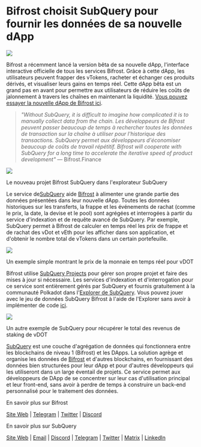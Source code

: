 # Bifrost choisit SubQuery pour fournir les données de sa nouvelle dApp

![](https://miro.medium.com/max/1400/0*nqNosmn0y7FHOI42)

Bifrost a récemment lancé la version bêta de sa nouvelle dApp, l'interface interactive officielle de tous les services Bifrost. Grâce à cette dApp, les utilisateurs peuvent frapper des vTokens, racheter et échanger ces produits dérivés, et visualiser leurs gains en temps réel. Cette dApp bêta est un grand pas en avant pour permettre aux utilisateurs de réduire les coûts de jalonnement à travers les chaînes en maintenant la liquidité. [Vous pouvez essayer la nouvelle dApp de Bifrost ici](https://apps.bifrost.finance/).

> _"Without SubQuery, it is difficult to imagine how complicated it is to manually collect data from the chain. Les développeurs de Bifrost peuvent passer beaucoup de temps à rechercher toutes les données de transaction sur la chaîne à utiliser pour l'historique des transactions. SubQuery permet aux développeurs d'économiser beaucoup de coûts de travail répétitif. Bifrost will cooperate with SubQuery for a long time to accelerate the iterative speed of product development"_ — Bifrost.Finance

![](https://miro.medium.com/max/1400/0*_JK-h0rjef6rk1ot)

Le nouveau projet Bifrost SubQuery dans l'explorateur SubQuery

Le service de[SubQuery](https://subquery.network/) aide [Bifrost](https://bifrost.finance/) à alimenter une grande partie des données présentées dans leur nouvelle dApp. Toutes les données historiques sur les transferts, la frappe et les événements de rachat (comme le prix, la date, la devise et le pool) sont agrégées et interrogées à partir du service d'indexation et de requête avancé de SubQuery. Par exemple, SubQuery permet à Bifrost de calculer en temps réel les prix de frappe et de rachat des vDot et vEth pour les afficher dans son application, et d'obtenir le nombre total de vTokens dans un certain portefeuille.

![](https://miro.medium.com/max/1400/0*WIxvwcgPIHzCf0E3)

Un exemple simple montrant le prix de la monnaie en temps réel pour vDOT

Bifrost utilise [SubQuery Projects](https://project.subquery.network/) pour gérer son propre projet et faire des mises à jour si nécessaire. Les services d'indexation et d'interrogation pour ce service sont entièrement gérés par SubQuery et fournis gratuitement à la communauté Polkadot dans l'[Explorer de SubQuery](https://explorer.subquery.network/). Vous pouvez jouer avec le jeu de données SubQuery Bifrost à l'aide de l'Explorer sans avoir à implémenter de code [ici](https://explorer.subquery.network/subquery/bifrost-finance/subql).

![](https://miro.medium.com/max/1400/0*J9Rao6oyFMxVNWzZ)

Un autre exemple de SubQuery pour récupérer le total des revenus de staking de vDOT

[SubQuery](https://subquery.network/) est une couche d'agrégation de données qui fonctionnera entre les blockchains de niveau 1 (Bifrost) et les DApps. La solution agrège et organise les données de [Bifrost](https://bifrost.finance/) et d'autres blockchains, en fournissant des données bien structurées pour leur dApp et pour d'autres développeurs qui les utiliseront dans un large éventail de projets. Ce service permet aux développeurs de DApp de se concentrer sur leur cas d'utilisation principal et leur front-end, sans avoir à perdre de temps à construire un back-end personnalisé pour le traitement des données.

En savoir plus sur Bifrost

[Site Web](https://bifrost.finance/) | [Telegram](https://t.me/bifrost_finance) | [Twitter](https://twitter.com/bifrost_finance) | [Discord](https://discord.gg/XjnjdKBNXj)

En savoir plus sur SubQuery

[Site Web](https://subquery.network/) | [Email](mailto:hello@subquery.network) | [Discord](https://discord.com/invite/78zg8aBSMG) | [Telegram](https://t.me/subquerynetwork) | [Twitter](https://twitter.com/subquerynetwork) | [Matrix](https://matrix.to/#/#subquery:matrix.org) | [LinkedIn](https://www.linkedin.com/company/subquery)
